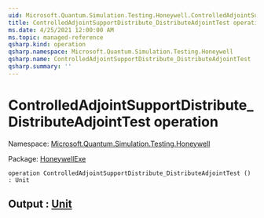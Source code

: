 ```yaml
---
uid: Microsoft.Quantum.Simulation.Testing.Honeywell.ControlledAdjointSupportDistribute_DistributeAdjointTest
title: ControlledAdjointSupportDistribute_DistributeAdjointTest operation
ms.date: 4/25/2021 12:00:00 AM
ms.topic: managed-reference
qsharp.kind: operation
qsharp.namespace: Microsoft.Quantum.Simulation.Testing.Honeywell
qsharp.name: ControlledAdjointSupportDistribute_DistributeAdjointTest
qsharp.summary: ''
---
```


# ControlledAdjointSupportDistribute_DistributeAdjointTest operation

Namespace: [Microsoft.Quantum.Simulation.Testing.Honeywell](xref:Microsoft.Quantum.Simulation.Testing.Honeywell)

Package: [HoneywellExe](https://nuget.org/packages/HoneywellExe)




```qsharp
operation ControlledAdjointSupportDistribute_DistributeAdjointTest () : Unit
```


## Output : [Unit](xref:microsoft.quantum.qsharp.valueliterals#unit-literal)

